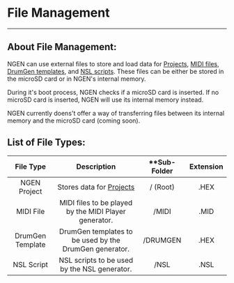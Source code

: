 # File Management

---

## About File Management:

NGEN can use external files to store and load data for [Projects](projects.md), [MIDI files](generators.md#midi-player), [DrumGen templates](generators.md#drumgen), and [NSL scripts](nsl.md).
These files can be either be stored in the microSD card or in NGEN's internal memory.

During it's boot process, NGEN checks if a microSD card is inserted. If no microSD card is inserted, NGEN will use its internal memory instead.

NGEN currently doens't offer a way of transferring files between its internal memory and the microSD card (coming soon).

## List of File Types:

|  **File Type**   |                    **Description**                     | **Sub-Folder | **Extension** |
|:----------------:|:------------------------------------------------------:|:------------:|:-------------:|
|   NGEN Project   |        Stores data for [Projects](projects.md)         |   / (Root)   |     .HEX      |
|    MIDI File     | MIDI files to be played by the MIDI Player generator.  |    /MIDI     |     .MID      |
| DrumGen Template | DrumGen templates to be used by the DrumGen generator. |   /DRUMGEN   |     .HEX      |
|    NSL Script    |      NSL scripts to be used by the NSL generator.      |     /NSL     |     .NSL      |
